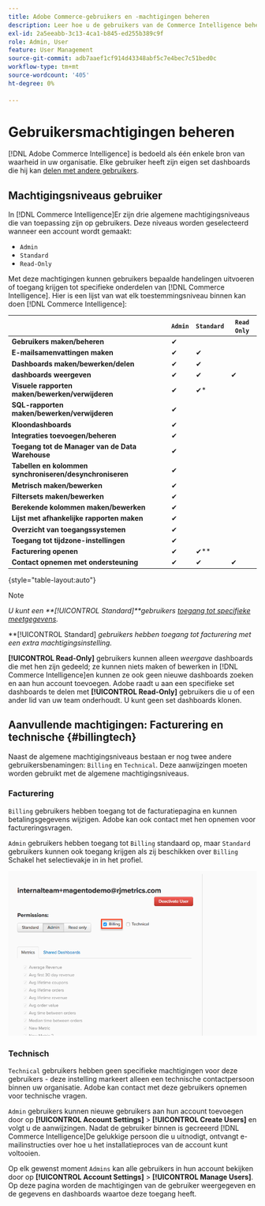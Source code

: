 ```yaml
---
title: Adobe Commerce-gebruikers en -machtigingen beheren
description: Leer hoe u de gebruikers van de Commerce Intelligence beheert.
exl-id: 2a5eeabb-3c13-4ca1-b845-ed255b389c9f
role: Admin, User
feature: User Management
source-git-commit: adb7aaef1cf914d43348abf5c7e4bec7c51bed0c
workflow-type: tm+mt
source-wordcount: '405'
ht-degree: 0%

---
```


# Gebruikersmachtigingen beheren

[!DNL Adobe Commerce Intelligence] is bedoeld als één enkele bron van waarheid in uw organisatie. Elke gebruiker heeft zijn eigen set dashboards die hij kan [delen met andere gebruikers](../../data-user/dashboards/share-dashboard-with-users.md).

## Machtigingsniveaus gebruiker

In [!DNL Commerce Intelligence]Er zijn drie algemene machtigingsniveaus die van toepassing zijn op gebruikers. Deze niveaus worden geselecteerd wanneer een account wordt gemaakt:

* `Admin`
* `Standard`
* `Read-Only`

Met deze machtigingen kunnen gebruikers bepaalde handelingen uitvoeren of toegang krijgen tot specifieke onderdelen van [!DNL Commerce Intelligence]. Hier is een lijst van wat elk toestemmingsniveau binnen kan doen [!DNL Commerce Intelligence]:

|   | `Admin` | `Standard` | `Read Only` |
| -----|-----|-----|----|
| **Gebruikers maken/beheren** | ✔ |   |   |
| **E-mailsamenvattingen maken** | ✔ | ✔ |   |
| **Dashboards maken/bewerken/delen** | ✔ | ✔ |   |
| **dashboards weergeven** | ✔ | ✔ | ✔ |
| **Visuele rapporten maken/bewerken/verwijderen** | ✔ | ✔* |   |
| **SQL-rapporten maken/bewerken/verwijderen** | ✔ |  |   |
| **Kloondashboards** | ✔ |   |   |
| **Integraties toevoegen/beheren** | ✔ |   |   |
| **Toegang tot de Manager van de Data Warehouse** | ✔ |   |   |
| **Tabellen en kolommen synchroniseren/desynchroniseren** | ✔ |   |   |
| **Metrisch maken/bewerken** | ✔ |   |   |
| **Filtersets maken/bewerken** | ✔ |   |   |
| **Berekende kolommen maken/bewerken** | ✔ |   |   |
| **Lijst met afhankelijke rapporten maken** | ✔ |   |   |
| **Overzicht van toegangssystemen** | ✔ |   |   |
| **Toegang tot tijdzone-instellingen** | ✔ |   |   |
| **Facturering openen** | ✔ | ✔** |   |
| **Contact opnemen met ondersteuning** | ✔ | ✔ | ✔ |

{style="table-layout:auto"}

>[!NOTE]
>
>_U kunt een **[!UICONTROL Standard]**gebruikers [toegang tot specifieke meetgegevens](../../administrator/user-management/restrict-metric-access.md)._
>
>**[!UICONTROL Standard] _gebruikers hebben toegang tot facturering met een extra machtigingsinstelling._
>
>**[!UICONTROL Read-Only]** gebruikers kunnen alleen _weergave_ dashboards die met hen zijn gedeeld; ze kunnen niets maken of bewerken in [!DNL Commerce Intelligence]en kunnen ze ook geen nieuwe dashboards zoeken en aan hun account toevoegen. Adobe raadt u aan een specifieke set dashboards te delen met **[!UICONTROL Read-Only]** gebruikers die u of een ander lid van uw team onderhoudt. U kunt geen set dashboards klonen.

## Aanvullende machtigingen: Facturering en technische {#billingtech}

Naast de algemene machtigingsniveaus bestaan er nog twee andere gebruikersbenamingen: `Billing` en `Technical`. Deze aanwijzingen moeten worden gebruikt met de algemene machtigingsniveaus.

### Facturering

`Billing` gebruikers hebben toegang tot de facturatiepagina en kunnen betalingsgegevens wijzigen. Adobe kan ook contact met hen opnemen voor factureringsvragen.

`Admin` gebruikers hebben toegang tot `Billing` standaard op, maar `Standard` gebruikers kunnen ook toegang krijgen als zij beschikken over `Billing` Schakel het selectievakje in in het profiel.

![facturering](../../assets/billing.png)<!--{: width="550" height="363"}-->

### Technisch

`Technical` gebruikers hebben geen specifieke machtigingen voor deze gebruikers - deze instelling markeert alleen een technische contactpersoon binnen uw organisatie. Adobe kan contact met deze gebruikers opnemen voor technische vragen.

`Admin` gebruikers kunnen nieuwe gebruikers aan hun account toevoegen door op **[!UICONTROL Account Settings]** > **[!UICONTROL Create Users]** en volgt u de aanwijzingen. Nadat de gebruiker binnen is gecreeerd [!DNL Commerce Intelligence]De gelukkige persoon die u uitnodigt, ontvangt e-mailinstructies over hoe u het installatieproces van de account kunt voltooien.

Op elk gewenst moment `Admins` kan alle gebruikers in hun account bekijken door op **[!UICONTROL Account Settings]** > **[!UICONTROL Manage Users]**. Op deze pagina worden de machtigingen van de gebruiker weergegeven en de gegevens en dashboards waartoe deze toegang heeft.
